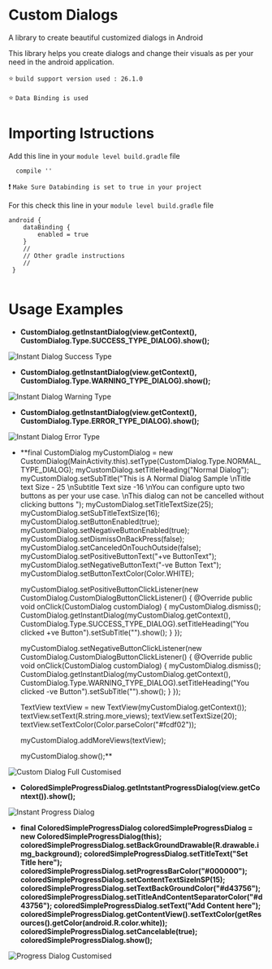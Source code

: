 # Custom Dialogs

A library to create beautiful customized dialogs in Android

This library helps you create dialogs and change their visuals as per your need in the android application.


:star:  `build support version used : 26.1.0 `

:star:  `Data Binding is used`

# Importing Istructions

Add this line in your `module level build.gradle` file

```
  compile ''
```

:exclamation:  `Make Sure Databinding is set to true in your project`

For this check this line in your `module level build.gradle` file

```
android {
    dataBinding {
        enabled = true
    }
    //
    // Other gradle instructions
    //
 }
    
```

# Usage Examples

* **CustomDialog.getInstantDialog(view.getContext(), CustomDialog.Type.SUCCESS_TYPE_DIALOG).show();**

![Instant Dialog Success Type](https://mobikul.com/wp-content/uploads/2018/01/success-instant-dialog.png)


* **CustomDialog.getInstantDialog(view.getContext(), CustomDialog.Type.WARNING_TYPE_DIALOG).show();**

![Instant Dialog Warning Type](https://mobikul.com/wp-content/uploads/2018/01/warning-instant-dialog.png)

* **CustomDialog.getInstantDialog(view.getContext(), CustomDialog.Type.ERROR_TYPE_DIALOG).show();**

![Instant Dialog Error Type](https://mobikul.com/wp-content/uploads/2018/01/error-instant-dialog.png)

* **final CustomDialog myCustomDialog = new CustomDialog(MainActivity.this).setType(CustomDialog.Type.NORMAL_TYPE_DIALOG);
  myCustomDialog.setTitleHeading("Normal Dialog");
  myCustomDialog.setSubTitle("This is A Normal Dialog Sample \nTitle text Size - 25 \nSubtitle Text size -16 \nYou can configure  upto two buttons as per your use case. \nThis dialog can not be cancelled without clicking buttons ");
  myCustomDialog.setTitleTextSize(25);
  myCustomDialog.setSubTitleTextSize(16);
  myCustomDialog.setButtonEnabled(true);
  myCustomDialog.setNegativeButtonEnabled(true);
  myCustomDialog.setDismissOnBackPress(false);
  myCustomDialog.setCanceledOnTouchOutside(false);
  myCustomDialog.setPositiveButtonText("+ve ButtonText");
  myCustomDialog.setNegativeButtonText("-ve Button Text");
  myCustomDialog.setButtonTextColor(Color.WHITE);
  
  myCustomDialog.setPositiveButtonClickListener(new CustomDialog.CustomDialogButtonClickListener() {
       @Override
          public void onClick(CustomDialog customDialog) {
                  myCustomDialog.dismiss();
                  CustomDialog.getInstantDialog(myCustomDialog.getContext(), CustomDialog.Type.SUCCESS_TYPE_DIALOG).setTitleHeading("You clicked +ve Button").setSubTitle("").show();
          }
       });
  
  myCustomDialog.setNegativeButtonClickListener(new CustomDialog.CustomDialogButtonClickListener() {
       @Override
           public void onClick(CustomDialog customDialog) {
                  myCustomDialog.dismiss();
                  CustomDialog.getInstantDialog(myCustomDialog.getContext(), CustomDialog.Type.WARNING_TYPE_DIALOG).setTitleHeading("You clicked -ve Button").setSubTitle("").show();
           }
       });
          
  TextView textView = new TextView(myCustomDialog.getContext());
  textView.setText(R.string.more_views);
  textView.setTextSize(20);
  textView.setTextColor(Color.parseColor("#fcdf02"));
  
  myCustomDialog.addMoreViews(textView);
  
  myCustomDialog.show();**

![Custom Dialog Full Customised](https://mobikul.com/wp-content/uploads/2018/01/custom-dialog-fully-customized.png)


* **ColoredSimpleProgressDialog.getIntstantProgressDialog(view.getContext()).show();**

![Instant Progress Dialog](https://mobikul.com/wp-content/uploads/2018/01/progress-instant-dialog.png)

* **final ColoredSimpleProgressDialog coloredSimpleProgressDialog = new ColoredSimpleProgressDialog(this);
  coloredSimpleProgressDialog.setBackGroundDrawable(R.drawable.img_background);
  coloredSimpleProgressDialog.setTitleText("Set Title here");
  coloredSimpleProgressDialog.setProgressBarColor("#000000");
  coloredSimpleProgressDialog.setContentTextSizeInSP(15);
  coloredSimpleProgressDialog.setTextBackGroundColor("#d43756");
  coloredSimpleProgressDialog.setTitleAndContentSeparatorColor("#d43756");
  coloredSimpleProgressDialog.setText("Add Content here");
  coloredSimpleProgressDialog.getContentView().setTextColor(getResources().getColor(android.R.color.white));
  coloredSimpleProgressDialog.setCancelable(true);
  coloredSimpleProgressDialog.show();**

![Progress Dialog Customised](https://mobikul.com/wp-content/uploads/2018/01/progress-dialog-customised-new.png)

